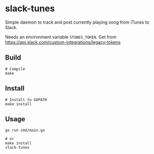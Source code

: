 # slack-tunes

Simple daemon to track and post currently playing song from iTunes to Slack.

Needs an environment variable `STUNES_TOKEN`.
Get from https://api.slack.com/custom-integrations/legacy-tokens

## Build

```shell
# Compile
make
```

## Install

```shell
# Install to GOPATH
make install
```

## Usage

```
go run cmd/main.go

# or
make install
slack-tunes
```
